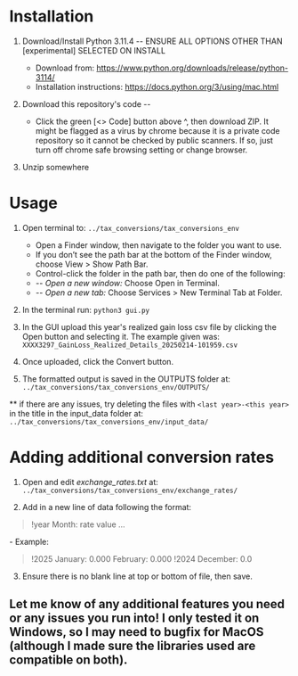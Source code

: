 # Installation

1. Download/Install Python 3.11.4   -- ENSURE ALL OPTIONS OTHER THAN [experimental] SELECTED ON INSTALL
   	- Download from: https://www.python.org/downloads/release/python-3114/
	- Installation instructions: https://docs.python.org/3/using/mac.html
				
3. Download this repository's code -- 
	- Click the green [<> Code] button above ^, then download ZIP. It might be flagged as a virus by chrome because it is a private code repository so it cannot be checked by  public scanners. If so, just turn off chrome safe browsing setting or change browser.
4. Unzip somewhere

# Usage

1. Open terminal to: `../tax_conversions/tax_conversions_env`
	- Open a Finder window, then navigate to the folder you want to use.
	- If you don’t see the path bar at the bottom of the Finder window, choose View > Show Path Bar.
	- Control-click the folder in the path bar, then do one of the following:
	- --   _Open a new window:_ Choose Open in Terminal.
	- --   _Open a new tab:_ Choose Services > New Terminal Tab at Folder. 
				
2. In the terminal run: `python3 gui.py`
3. In the GUI upload this year's realized gain loss csv file by clicking the Open button and selecting it. The example given was: `XXXX3297_GainLoss_Realized_Details_20250214-101959.csv`
4. Once uploaded, click the Convert button.
5. The formatted output is saved in the OUTPUTS folder at:  `../tax_conversions/tax_conversions_env/OUTPUTS/`

** if there are any issues, try deleting the files with `<last year>-<this year>` in the title in the input_data folder at: `../tax_conversions/tax_conversions_env/input_data/`

# Adding additional conversion rates

1. Open and edit *exchange_rates.txt* at: `../tax_conversions/tax_conversions_env/exchange_rates/`
   
2. Add in a new line of data following the format:
<blockquote>
!year  
Month: rate value  
...  
</blockquote>
	- Example:
<blockquote>
!2025  
January: 0.000  
February: 0.000  
!2024  
December: 0.0  
</blockquote>

3. Ensure there is no blank line at top or bottom of file, then save.


## Let me know of any additional features you need or any issues you run into! I only tested it on Windows, so I may need to bugfix for MacOS (although I made sure the libraries used are compatible on both). 

